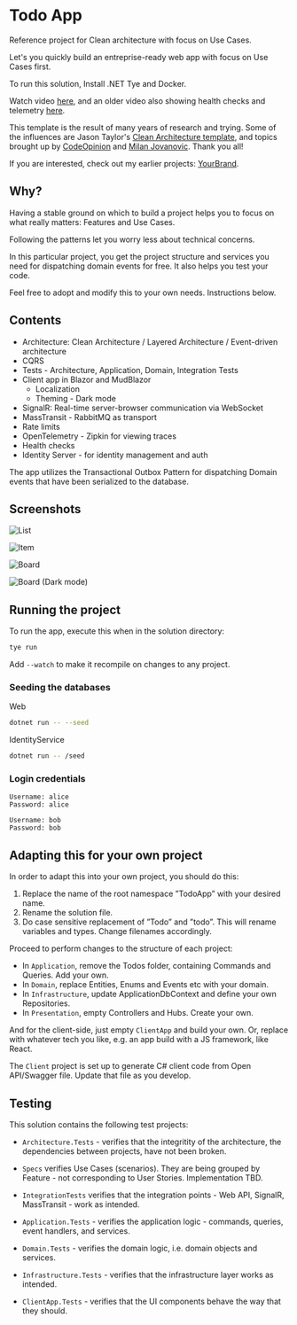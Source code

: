 # Todo App

Reference project for Clean architecture with focus on Use Cases.

Let's you quickly build an entreprise-ready web app with focus on Use Cases first.

To run this solution, Install .NET Tye and Docker.

Watch video [here](https://youtu.be/hlk3sKIVXgM), and an older video also showing health checks and telemetry [here](https://youtu.be/UW-iDps48BI).

This template is the result of many years of research and trying. Some of the influences  are Jason Taylor's [Clean Architecture template](https://github.com/jasontaylordev/CleanArchitecture), and topics brought up by [CodeOpinion](https://www.youtube.com/channel/UC3RKA4vunFAfrfxiJhPEplw) and [Milan Jovanovic](https://www.youtube.com/c/MilanJovanovicTech). Thank you all!

If you are interested, check out my earlier projects: [YourBrand](https://github.com/marinasundstrom/YourBrand).

## Why?

Having a stable ground on which to build a project helps you to focus on what really matters: Features and Use Cases.

Following the patterns let you worry less about technical concerns.

In this particular project, you get the project structure and services you need for dispatching domain events for free. It also helps you test your code.

Feel free to adopt and modify this to your own needs. Instructions below.

## Contents

* Architecture: Clean Architecture / Layered Architecture / Event-driven architecture
* CQRS
* Tests - Architecture, Application, Domain, Integration Tests
* Client app in Blazor and MudBlazor
  * Localization
  * Theming - Dark mode
* SignalR: Real-time server-browser communication via WebSocket
* MassTransit - RabbitMQ as transport
* Rate limits
* OpenTelemetry - Zipkin for viewing traces
* Health checks
* Identity Server - for identity management and auth

The app utilizes the Transactional Outbox Pattern for dispatching Domain events that have been serialized to the database.

## Screenshots

![List](/images/screenshot.png)

![Item](/images/screenshot2.png)

![Board](/images/screenshot3.png)

![Board (Dark mode)](/images/screenshot4.png)

## Running the project

To run the app, execute this when in the solution directory:

```sh
tye run
```

Add ```--watch``` to make it recompile on changes to any project.

### Seeding the databases
Web

```sh
dotnet run -- --seed
```

IdentityService

```sh
dotnet run -- /seed
```

### Login credentials

```
Username: alice 
Password: alice

Username: bob 
Password: bob
```

## Adapting this for your own project

In order to adapt this into your own project, you should do this:

1. Replace the name of the root namespace ”TodoApp” with your desired name.
2. Rename the solution file.
3. Do case sensitive replacement of ”Todo” and ”todo”. This will rename variables and types. Change filenames accordingly. 

Proceed to perform changes to the structure of each project:

* In ```Application```, remove the Todos folder, containing Commands and Queries. Add your own.
* In ```Domain```, replace Entities, Enums and Events etc with your domain.
* In ```Infrastructure```, update ApplicationDbContext and define your own Repositories.
* In ```Presentation```, empty Controllers and Hubs. Create your own.

And for the client-side, just empty ```ClientApp``` and build your own. Or, replace with whatever tech you like, e.g. an app build with a JS framework, like React.

The ```Client``` project is set up to generate C# client code from Open API/Swagger file. Update that file as you develop.

## Testing

This solution contains the following test projects:

* ```Architecture.Tests``` - verifies that the integritity of the architecture, the dependencies between projects, have not been broken.

* ```Specs``` verifies Use Cases (scenarios). They are being grouped by Feature - not corresponding to User Stories. Implementation TBD.

* ```IntegrationTests``` verifies that the integration points - Web API, SignalR, MassTransit - work as intended.

* ```Application.Tests``` - verifies the application logic - commands, queries, event handlers, and services.

* ```Domain.Tests``` - verifies the domain logic, i.e. domain objects and services.

* ```Infrastructure.Tests``` - verifies that the infrastructure layer works as intended.

* ```ClientApp.Tests``` - verifies that the UI components behave the way that they should.



